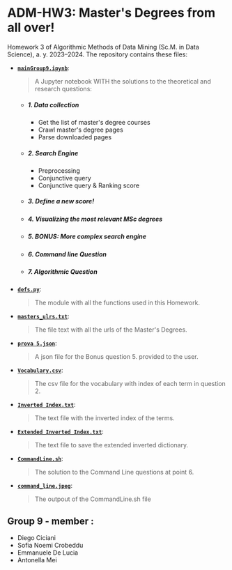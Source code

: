 # ADM-HW3: Master's Degrees from all over!
Homework 3 of Algorithmic Methods of Data Mining (Sc.M. in Data Science), a. y. 2023–2024. 
The repository contains these files:
- [__`mainGroup9.ipynb`__]( ):
  > A Jupyter notebook WITH the solutions to the theoretical and research questions:

  - ##### 1. Data collection
     - Get the list of master's degree courses
     - Crawl master's degree pages
     - Parse downloaded pages
  - ##### 2. Search Engine
     - Preprocessing
     - Conjunctive query
     - Conjunctive query & Ranking score
  - ##### 3. Define a new score!
  - ##### 4. Visualizing the most relevant MSc degrees
  - ##### 5. BONUS: More complex search engine
  - ##### 6. Command line Question
  - ##### 7. Algorithmic Question 

- [__`defs.py`__]( ):
  > The module with all the functions used in this Homework.

- [__`masters_ulrs.txt`__]( ):
  > The file text with all the urls of the Master's Degrees.

- [__`prova 5.json`__]( ):
  > A json file for the Bonus question 5. provided to the user.

- [__`Vocabulary.csv`__]( ):
  > The csv file for the vocabulary with index of each term in question 2.

- [__`Inverted Index.txt`__]( ):
  > The text file with the inverted index of the terms.

- [__`Extended Inverted Index.txt`__]( ):
  > The text file to save the extended inverted dictionary.

- [__`CommandLine.sh`__]( ):
  > The solution to the Command Line questions at point 6.

- [__`command_line.jpeg`__]( ):
  > The outpout of the CommandLine.sh file

## Group 9 - member :
- Diego Ciciani
- Sofia Noemi Crobeddu
- Emmanuele De Lucia
- Antonella Mei
